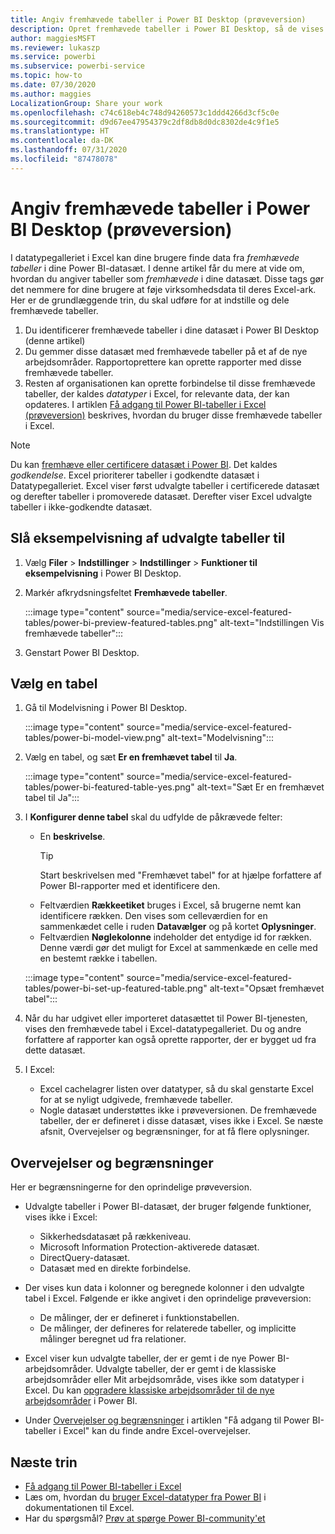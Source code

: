 ```yaml
---
title: Angiv fremhævede tabeller i Power BI Desktop (prøveversion)
description: Opret fremhævede tabeller i Power BI Desktop, så de vises i datatypegalleriet i Excel.
author: maggiesMSFT
ms.reviewer: lukaszp
ms.service: powerbi
ms.subservice: powerbi-service
ms.topic: how-to
ms.date: 07/30/2020
ms.author: maggies
LocalizationGroup: Share your work
ms.openlocfilehash: c74c618eb4c748d94260573c1ddd4266d3cf5c0e
ms.sourcegitcommit: d9d67ee47954379c2df8db8d0dc8302de4c9f1e5
ms.translationtype: HT
ms.contentlocale: da-DK
ms.lasthandoff: 07/31/2020
ms.locfileid: "87478078"
---
```

# <a name="set-featured-tables-in-power-bi-desktop-preview"></a>Angiv fremhævede tabeller i Power BI Desktop (prøveversion)

I datatypegalleriet i Excel kan dine brugere finde data fra *fremhævede tabeller* i dine Power BI-datasæt. I denne artikel får du mere at vide om, hvordan du angiver tabeller som *fremhævede* i dine datasæt. Disse tags gør det nemmere for dine brugere at føje virksomhedsdata til deres Excel-ark. Her er de grundlæggende trin, du skal udføre for at indstille og dele fremhævede tabeller.

1. Du identificerer fremhævede tabeller i dine datasæt i Power BI Desktop (denne artikel)
1. Du gemmer disse datasæt med fremhævede tabeller på et af de nye arbejdsområder. Rapportoprettere kan oprette rapporter med disse fremhævede tabeller. 
1. Resten af organisationen kan oprette forbindelse til disse fremhævede tabeller, der kaldes *datatyper* i Excel, for relevante data, der kan opdateres. I artiklen [Få adgang til Power BI-tabeller i Excel (prøveversion)](service-excel-featured-tables.md) beskrives, hvordan du bruger disse fremhævede tabeller i Excel.

> [!NOTE]
> Du kan [fremhæve eller certificere datasæt i Power BI](../connect-data/service-datasets-promote.md). Det kaldes *godkendelse*. Excel prioriterer tabeller i godkendte datasæt i Datatypegalleriet. Excel viser først udvalgte tabeller i certificerede datasæt og derefter tabeller i promoverede datasæt. Derefter viser Excel udvalgte tabeller i ikke-godkendte datasæt. 

## <a name="turn-on-the-featured-table-preview"></a>Slå eksempelvisning af udvalgte tabeller til

1. Vælg **Filer** > **Indstillinger** > **Indstillinger** > **Funktioner til eksempelvisning** i Power BI Desktop.
2. Markér afkrydsningsfeltet **Fremhævede tabeller**.

    :::image type="content" source="media/service-excel-featured-tables/power-bi-preview-featured-tables.png" alt-text="Indstillingen Vis fremhævede tabeller":::

3. Genstart Power BI Desktop.

## <a name="select-a-table"></a>Vælg en tabel

1. Gå til Modelvisning i Power BI Desktop.

    :::image type="content" source="media/service-excel-featured-tables/power-bi-model-view.png" alt-text="Modelvisning":::
 
2. Vælg en tabel, og sæt **Er en fremhævet tabel** til **Ja**.

    :::image type="content" source="media/service-excel-featured-tables/power-bi-featured-table-yes.png" alt-text="Sæt Er en fremhævet tabel til Ja":::

4. I **Konfigurer denne tabel** skal du udfylde de påkrævede felter:

    - En **beskrivelse**. 
        > [!TIP]
        > Start beskrivelsen med "Fremhævet tabel" for at hjælpe forfattere af Power BI-rapporter med et identificere den.
    - Feltværdien **Rækkeetiket** bruges i Excel, så brugerne nemt kan identificere rækken. Den vises som celleværdien for en sammenkædet celle i ruden **Datavælger** og på kortet **Oplysninger**. 
    - Feltværdien **Nøglekolonne** indeholder det entydige id for rækken. Denne værdi gør det muligt for Excel at sammenkæde en celle med en bestemt række i tabellen.

    :::image type="content" source="media/service-excel-featured-tables/power-bi-set-up-featured-table.png" alt-text="Opsæt fremhævet tabel":::

1. Når du har udgivet eller importeret datasættet til Power BI-tjenesten, vises den fremhævede tabel i Excel-datatypegalleriet. Du og andre forfattere af rapporter kan også oprette rapporter, der er bygget ud fra dette datasæt.

1. I Excel: 
    - Excel cachelagrer listen over datatyper, så du skal genstarte Excel for at se nyligt udgivede, fremhævede tabeller.
    - Nogle datasæt understøttes ikke i prøveversionen. De fremhævede tabeller, der er defineret i disse datasæt, vises ikke i Excel. Se næste afsnit, Overvejelser og begrænsninger, for at få flere oplysninger.

## <a name="considerations-and-limitations"></a>Overvejelser og begrænsninger

Her er begrænsningerne for den oprindelige prøveversion.

- Udvalgte tabeller i Power BI-datasæt, der bruger følgende funktioner, vises ikke i Excel: 

    - Sikkerhedsdatasæt på rækkeniveau.
    - Microsoft Information Protection-aktiverede datasæt.
    - DirectQuery-datasæt.
    - Datasæt med en direkte forbindelse.

- Der vises kun data i kolonner og beregnede kolonner i den udvalgte tabel i Excel. Følgende er ikke angivet i den oprindelige prøveversion:

    - De målinger, der er defineret i funktionstabellen.
    - De målinger, der defineres for relaterede tabeller, og implicitte målinger beregnet ud fra relationer.

- Excel viser kun udvalgte tabeller, der er gemt i de nye Power BI-arbejdsområder. Udvalgte tabeller, der er gemt i de klassiske arbejdsområder eller Mit arbejdsområde, vises ikke som datatyper i Excel. Du kan [opgradere klassiske arbejdsområder til de nye arbejdsområder](service-upgrade-workspaces.md) i Power BI.
- Under [Overvejelser og begrænsninger](service-excel-featured-tables.md#considerations-and-limitations) i artiklen "Få adgang til Power BI-tabeller i Excel" kan du finde andre Excel-overvejelser.

## <a name="next-steps"></a>Næste trin

- [Få adgang til Power BI-tabeller i Excel](service-excel-featured-tables.md)
- Læs om, hvordan du [bruger Excel-datatyper fra Power BI](https://support.office.com/article/use-excel-data-types-from-power-bi-preview-cd8938ce-f963-444d-b82a-7140848241e9) i dokumentationen til Excel.
- Har du spørgsmål? [Prøv at spørge Power BI-community'et](https://community.powerbi.com/)

